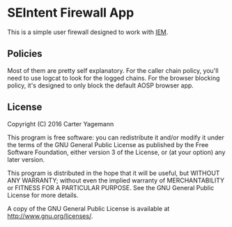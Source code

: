 SEIntent Firewall App
=====================

This is a simple user firewall designed to work with [IEM](https://bitbucket.org/intentio-ex-machina/intentio-ex-machina).

Policies
--------

Most of them are pretty self explanatory. For the caller chain policy, you'll need to use logcat to look for the logged
chains. For the browser blocking policy, it's designed to only block the default AOSP browser app.

License
-------

Copyright (C) 2016 Carter Yagemann

This program is free software: you can redistribute it and/or modify it under the terms of the GNU General Public License as published by the Free Software Foundation, either version 3 of the License, or (at your option) any later version.

This program is distributed in the hope that it will be useful, but WITHOUT ANY WARRANTY; without even the implied warranty of MERCHANTABILITY or FITNESS FOR A PARTICULAR PURPOSE.  See the GNU General Public License for more details.

A copy of the GNU General Public License is available at <http://www.gnu.org/licenses/>.